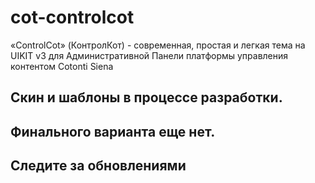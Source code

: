 # cot-controlcot
«ControlCot» (КонтролКот) - современная, простая и легкая тема на UIKIT v3 для Административной Панели платформы управления контентом Cotonti Siena
## Скин и шаблоны в процессе разработки. 
## Финального варианта еще нет. 
## Следите за обновлениями 

